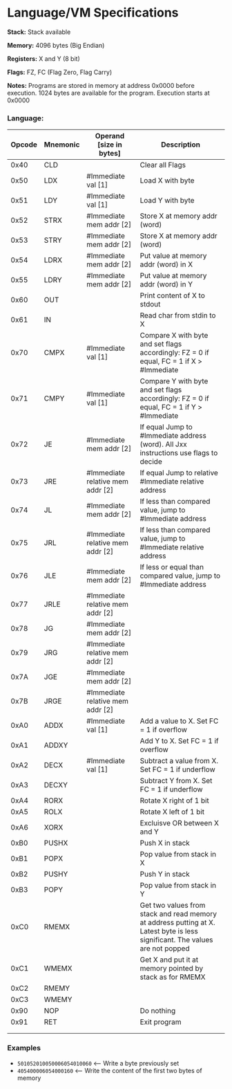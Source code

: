 # Language/VM Specifications

**Stack:** Stack available

**Memory:**  4096 bytes (Big Endian)

**Registers:** X and Y (8 bit)

**Flags:** FZ, FC (Flag Zero, Flag Carry)

**Notes:** Programs are stored in memory at address 0x0000 before execution. 1024 bytes are available for the program. Execution starts at 0x0000

### Language:


| Opcode | Mnemonic | Operand [size in bytes] | Description |
| ---------- | -------- | ----------------------- | ----------- |
| 0x40      | CLD |                                  | Clear all Flags |
| 0x50 | LDX | #Immediate val [1] | Load X with byte |
| 0x51 | LDY | #Immediate val [1] | Load Y with byte |
| 0x52 | STRX | #Immediate mem addr [2] | Store X at memory addr (word) |
| 0x53 | STRY | #Immediate mem addr [2] | Store X at memory addr (word) |
| 0x54 | LDRX | #Immediate mem addr [2] | Put value at memory addr (word) in X |
| 0x55 | LDRY | #Immediate mem addr [2] | Put value at memory addr (word) in Y |
| 0x60 | OUT |                         | Print content of X to stdout |
| 0x61 | IN |                         | Read char from stdin to X |
| 0x70 | CMPX | #Immediate val [1] | Compare X with byte and set flags accordingly: FZ = 0 if equal, FC = 1 if X > #Immediate |
| 0x71 | CMPY | #Immediate val [1] | Compare Y with byte and set flags accordingly: FZ = 0 if equal, FC = 1 if Y > #Immediate |
| 0x72 | JE | #Immediate mem addr [2] | If equal Jump to #Immediate address (word). All Jxx instructions use flags to decide |
| 0x73 | JRE | #Immediate relative mem addr [2] | If equal Jump to relative #Immediate relative address |
| 0x74 | JL | #Immediate mem addr [2] | If less than compared value, jump to #Immediate address |
| 0x75 | JRL | #Immediate relative mem addr [2] | If less than compared value, jump to #Immediate relative address |
| 0x76 | JLE | #Immediate mem addr [2] | If less or equal than compared value, jump to #Immediate address |
| 0x77 | JRLE | #Immediate relative mem addr [2] |             |
| 0x78 | JG | #Immediate mem addr [2] |             |
| 0x79 | JRG | #Immediate relative mem addr [2] |             |
| 0x7A | JGE | #Immediate mem addr [2] |             |
| 0x7B | JRGE | #Immediate relative mem addr [2] |             |
| 0xA0 | ADDX | #Immediate val [1] | Add a value to X. Set FC = 1 if overflow |
| 0xA1 | ADDXY |                         | Add Y to X. Set FC = 1 if overflow |
| 0xA2 | DECX | #Immediate val [1] | Subtract a value from X. Set FC = 1 if underflow |
| 0xA3 | DECXY |                         | Subtract Y from X. Set FC = 1 if underflow |
| 0xA4 | RORX |                         | Rotate X right of 1 bit |
| 0xA5 | ROLX |                         | Rotate X left of 1 bit |
| 0xA6 | XORX |                         | Excluisve OR between X and Y |
| 0xB0 | PUSHX |                         | Push X in stack |
| 0xB1 | POPX |                         | Pop value from stack in X |
| 0xB2 | PUSHY |                         | Push Y in stack |
| 0xB3 | POPY |                         | Pop value from stack in Y |
| 0xC0 | RMEMX |                         | Get two values from stack and read memory at address putting at X. Latest byte is less significant. The values are not popped |
| 0xC1 | WMEMX |                         | Get X and put it at memory pointed by stack as for RMEMX |
| 0xC2 | RMEMY |                         |             |
| 0xC3 | WMEMY |                         |             |
| 0x90 | NOP |                         | Do nothing |
| 0x91 | RET |                         | Exit program |
|            |          |                         |             |
|            |          |                         |             |



### Examples

- `501052010050006054010060`      <-- Write a byte previously set
- `405400006054000160`                    <-- Write the content of the first two bytes of memory
